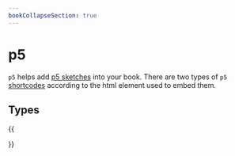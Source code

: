 ```yaml
---
bookCollapseSection: true
---
```


# p5

`p5` helps add [p5 sketches](https://p5js.org/) into your book. There are two types of `p5` [shortcodes](https://gohugo.io/content-management/shortcodes/) according to the html element used to embed them.

## Types

{{<section>}}
